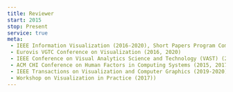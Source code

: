 ```yaml
---
title: Reviewer
start: 2015
stop: Present
service: true
meta:
 - IEEE Information Visualization (2016-2020), Short Papers Program Committee (2020)
 - Eurovis VGTC Conference on Visualization (2016, 2020)
 - IEEE Conference on Visual Analytics Science and Technology (VAST) (2017, 2019)
 - ACM CHI Conference on Human Factors in Computing Systems (2015, 2017-2020)
 - IEEE Transactions on Visualization and Computer Graphics (2019-2020)
 - Workshop on Visualization in Practice (2017))
---
```

